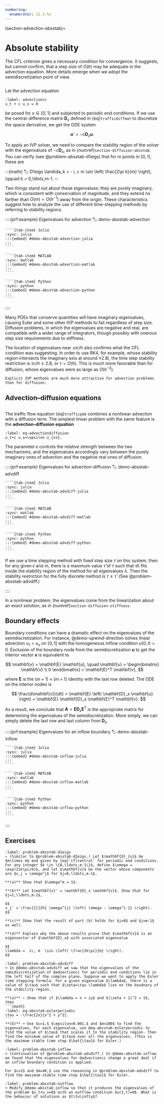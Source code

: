 ```yaml
---
numbering:
  enumerator: 12.3.%s
---
```

(section-advection-absstab)=
# Absolute stability

The CFL criterion gives a necessary condition for convergence. It suggests, but cannot confirm, that a step size of $O(h)$ may be adequate in the advection equation. More details emerge when we adopt the semidiscretization point of view.

```{index} method of lines
```

Let the advection equation

```{math}
:label: advectioncc
u_t + c u_x = 0
```

be posed for $x \in [0,1]$ and subjected to periodic end conditions. If we use the central-difference matrix $\mathbf{D}_x$ defined in {eq}`trafficdiffmat` to discretize the space derivative, we get the ODE system

$$
  \mathbf{u}' = -c \mathbf{D}_x \mathbf{u}.
$$

To apply an IVP solver, we need to compare the stability region of the solver with the eigenvalues of $-c \mathbf{D}_x$, as in {numref}`section-diffusion-absstab`. You can verify (see @problem-absstab-d1eigs) that for $m$ points in $[0,1)$, these are

:::{math}
:label: D1eigs
  \lambda_k = - i\, c m \sin \left( \frac{2\pi k}{m} \right), \qquad k = 0,\ldots,m-1.
:::

Two things stand out about these eigenvalues: they are purely imaginary, which is consistent with conservation of magnitude, and they extend no farther than $O(m)=O(h^{-1})$ away from the origin. These characteristics suggest how to analyze the use of different time-stepping methods by referring to stability regions.

::::{prf:example} Eigenvalues for advection
:label: demo-absstab-advection

`````{tab-set}
````{tab-item} Julia
:sync: julia
:::{embed} #demo-absstab-advection-julia
:::
````

````{tab-item} MATLAB
:sync: matlab
:::{embed} #demo-absstab-advection-matlab
:::
````

````{tab-item} Python
:sync: python
:::{embed} #demo-absstab-advection-python
:::
````
`````

::::



Many PDEs that conserve quantities will have imaginary eigenvalues, causing Euler and some other IVP methods to fail regardless of step size. Diffusion problems, in which the eigenvalues are negative and real, are compatible with a wider range of integrators, though possibly with onerous step size requirements due to stiffness.

The location of eigenvalues near $\pm ic/h$ also confirms what the CFL condition was suggesting. In order to use RK4, for example, whose stability region intersects the imaginary axis at around $\pm 2.8i$, the time step stability restriction is $\tau c/h \le 2.8$, or $\tau=O(h)$. This is much more favorable than for diffusion, whose eigenvalues were as large as $O(h^{-2})$.

```{important}
Explicit IVP methods are much more attractive for advection problems than for diffusion.
```

## Advection–diffusion equations

```{index} ! advection-diffusion equation
```

The traffic flow equation {eq}`trafficpde` combines a nonlinear advection with a diffusion term. The simplest linear problem with the same feature is the **advection–diffusion equation**

```{math}
:label: eq-advectiondiffusion
u_t+c u_x=\epsilon u_{xx}.
```

The parameter $\epsilon$ controls the relative strength between the two mechanisms, and the eigenvalues accordingly vary between the purely imaginary ones of advection and the negative real ones of diffusion.

::::{prf:example} Eigenvalues for advection–diffusion
:label: demo-absstab-advdiff

`````{tab-set}
````{tab-item} Julia
:sync: julia
:::{embed} #demo-absstab-advdiff-julia
:::
````

````{tab-item} MATLAB
:sync: matlab
:::{embed} #demo-absstab-advdiff-matlab
:::
````

````{tab-item} Python
:sync: python
:::{embed} #demo-absstab-advdiff-python
:::
````
`````

If we use a time stepping method with fixed step size $\tau$ on this system, then for any given $\epsilon$ and $m$, there is a maximum value $\hat{\tau}$ of $\tau$ such that $\hat{\tau} \lambda$ fits inside the stability region of the method for all eigenvalues $\lambda$. Then the stability restriction for the fully discrete method is $\tau \le \hat{\tau}$. (See @problem-absstab-advdiff.)

::::

In a nonlinear problem, the eigenvalues come from the linearization about an exact solution, as in {numref}`section-diffusion-stiffness`.

## Boundary effects

Boundary conditions can have a dramatic effect on the eigenvalues of the semidiscretization. For instance, @demo-upwind-direction solves linear advection $u_t=u_x$ on $[0,1]$ with the homogeneous inflow condition $u(0,t)=0$. Exclusion of the boundary node from the semidiscretization $\mathbf{u}$ to get the interior vector $\mathbf{v}$ is equivalent to 

$$
\mathbf{v} = \mathbf{E} \mathbf{u}, \quad   \mathbf{u} = \begin{bmatrix}  \mathbf{v} \\ 0 \end{bmatrix} = \mathbf{E}^T \mathbf{v},
$$

where $\mathbf{E}$ is the $(m+1)\times (m+1)$ identity with the last row deleted. The ODE on the interior nodes is 

$$
\frac{d\mathbf{v}}{dt} = \mathbf{E} \left( \mathbf{D}_x \mathbf{u} \right) = \mathbf{E} \mathbf{D}_x \mathbf{E}^T \mathbf{v}.
$$

As a result, we conclude that $\mathbf{A} = \mathbf{E} \mathbf{D}_x \mathbf{E}^T$ is the appropriate matrix for determining the eigenvalues of the semidiscretization. More simply, we can simply delete the last row and last column from $\mathbf{D}_x$. 

::::{prf:example} Eigenvalues for an inflow boundary
:label: demo-absstab-inflow

`````{tab-set}
````{tab-item} Julia
:sync: julia
:::{embed} #demo-absstab-inflow-julia
:::
````

````{tab-item} MATLAB
:sync: matlab
:::{embed} #demo-absstab-inflow-matlab
:::
````

````{tab-item} Python
:sync: python
:::{embed} #demo-absstab-inflow-python
:::
````
`````

::::

## Exercises

``````{exercise}
:label: problem-absstab-d1eigs
✍ (Similar to @problem-absstab-d2eigs.) Let $\mathbf{D}_{x}$ be $m\times m$ and given by {eq}`cflcentral` for periodic end conditions. For any integer $k \in \{0,\ldots,m-1\}$, define $\omega = \exp(2ik\pi/m)$, and let $\mathbf{v}$ be the vector whose components are $v_j = \omega^j$ for $j=0,\ldots,m-1$.

**(a)** Show that $\omega^m = 1$. 

**(b)** Let $\mathbf{v}' = \mathbf{D}_x \mathbf{v}$. Show that for $j=1,\ldots,m-2$,

$$
v_j' = \frac{1}{2h} \omega^{j} \left( \omega - \omega^{-1} \right). 
$$

**(c)** Show that the result of part (b) holds for $j=0$ and $j=m-1$ as well.

**(d)** Explain why the above results prove that $\mathbf{v}$ is an eigenvector of $\mathbf{D}_x$ with associated eigenvalue

$$
\lambda =  i\, m  \sin \left( \frac{2k\pi}{m} \right).
$$
``````

``````{exercise}
:label: problem-absstab-advdiff
⌨ In @demo-absstab-advdiff we saw that the eigenvalues of the semidiscretization of @advectioncc for periodic end conditions lie in the left half of the complex plane. Suppose we want to apply the Euler time stepping formula. For a given eigenvalue $\lambda$, there is a value of $\tau$ such that $\zeta=\tau \lambda$ lies on the boudnary of the stability region.

**(a)** ✍ Show that if $\lambda = x + iy$ and $|\zeta + 1|^2 = 1$, then  
```{math}
:label: eq-absstab-eulerperiodic
\tau = -\frac{2x}{x^2 + y^2}.
```
**(b)** ⌨ Use $c=1,$ $\epsilon=0.001,$ and $m=100$ to find the eigenvalues. For each eigenvalue, use @eq-absstab-eulerperiodic to find the value of $\tau$ that scales it to the stability region. Then find the minimum value of $\tau$ over all the eigenvalues. (This is the maximum stable time step $\hat{\tau}$ for Euler.)
``````

``````{exercise}
:label: problem-absstab-inflow
⌨ (Continuation of @problem-absstab-advdiff.) In @demo-absstab-inflow we found that the eigenvalues for @advectioncc change a great deal if an inflow boundary condition is applied. 

For $c=1$ and $m=40,$ use the reasoning in @problem-absstab-advdiff to find the maximum stable time step $\hat{\tau}$ for Euler.
``````

``````{exercise}
:label: problem-absstab-outflow
⌨ Modify @demo-absstab-inflow so that it produces the eigenvalues of the problem $u_t+u_x=0$ with an outflow condition $u(1,t)=0$. What is the behavior of solutions as $t\to\infty$?
``````

